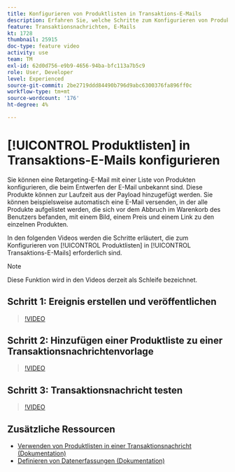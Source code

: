 ```yaml
---
title: Konfigurieren von Produktlisten in Transaktions-E-Mails
description: Erfahren Sie, welche Schritte zum Konfigurieren von Produktlisten in Transaktions-E-Mails erforderlich sind.
feature: Transaktionsnachrichten, E-Mails
kt: 1728
thumbnail: 25915
doc-type: feature video
activity: use
team: TM
exl-id: 62d0d756-e9b9-4656-94ba-bfc113a7b5c9
role: User, Developer
level: Experienced
source-git-commit: 2be2719ddd84490b796d9abc6300376fa896ff0c
workflow-type: tm+mt
source-wordcount: '176'
ht-degree: 4%

---
```


# [!UICONTROL Produktlisten] in Transaktions-E-Mails konfigurieren

Sie können eine Retargeting-E-Mail mit einer Liste von Produkten konfigurieren, die beim Entwerfen der E-Mail unbekannt sind. Diese Produkte können zur Laufzeit aus der Payload hinzugefügt werden. Sie können beispielsweise automatisch eine E-Mail versenden, in der alle Produkte aufgelistet werden, die sich vor dem Abbruch im Warenkorb des Benutzers befanden, mit einem Bild, einem Preis und einem Link zu den einzelnen Produkten.

In den folgenden Videos werden die Schritte erläutert, die zum Konfigurieren von [!UICONTROL Produktlisten] in [!UICONTROL Transaktions-E-Mails] erforderlich sind.

>[!NOTE]
>
>Diese Funktion wird in den Videos derzeit als Schleife bezeichnet.

## Schritt 1: Ereignis erstellen und veröffentlichen

>[!VIDEO](https://video.tv.adobe.com/v/25914?quality=12)

## Schritt 2: Hinzufügen einer Produktliste zu einer Transaktionsnachrichtenvorlage

>[!VIDEO](https://video.tv.adobe.com/v/25915?quality=12)

## Schritt 3: Transaktionsnachricht testen

>[!VIDEO](https://video.tv.adobe.com/v/25916?quality=12)

## Zusätzliche Ressourcen

* [Verwenden von Produktlisten in einer Transaktionsnachricht (Dokumentation)](https://docs.adobe.com/content/help/en/campaign-standard/using/communication-channels/transactional-messaging/event-transactional-messages.html#using-product-listings-in-a-transactional-message)
* [Definieren von Datenerfassungen (Dokumentation)](https://docs.adobe.com/content/help/en/campaign-standard/using/administrating/configuring-channels/configuring-transactional-messaging.html#defining-data-collections)
